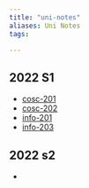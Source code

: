 ```yaml
---
title: "uni-notes"
aliases: Uni Notes
tags: 

---
```


## 2022 S1
- [cosc-201](notes/cosc-201.md)
- [cosc-202](notes/cosc-202.md)
- [info-201](notes/info-201.md)
- [info-203](notes/info-203.md)

## 2022 s2
- 
